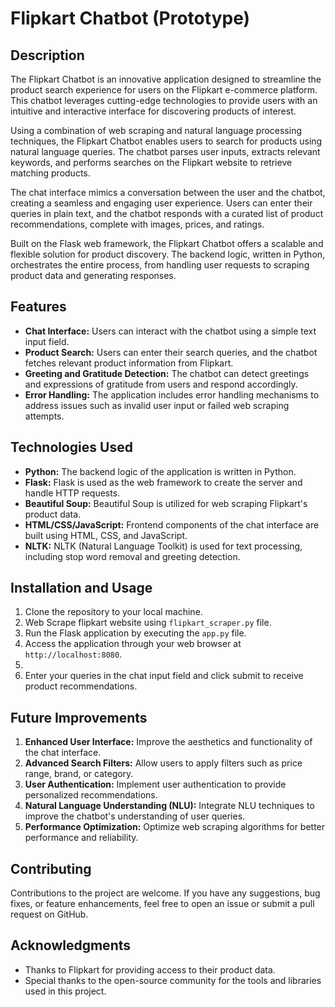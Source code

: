 # Flipkart Chatbot (Prototype)

## Description
The Flipkart Chatbot is an innovative application designed to streamline the product search experience for users on the Flipkart e-commerce platform. This chatbot leverages cutting-edge technologies to provide users with an intuitive and interactive interface for discovering products of interest.

Using a combination of web scraping and natural language processing techniques, the Flipkart Chatbot enables users to search for products using natural language queries. The chatbot parses user inputs, extracts relevant keywords, and performs searches on the Flipkart website to retrieve matching products.

The chat interface mimics a conversation between the user and the chatbot, creating a seamless and engaging user experience. Users can enter their queries in plain text, and the chatbot responds with a curated list of product recommendations, complete with images, prices, and ratings.

Built on the Flask web framework, the Flipkart Chatbot offers a scalable and flexible solution for product discovery. The backend logic, written in Python, orchestrates the entire process, from handling user requests to scraping product data and generating responses.


## Features
- **Chat Interface:** Users can interact with the chatbot using a simple text input field.
- **Product Search:** Users can enter their search queries, and the chatbot fetches relevant product information from Flipkart.
- **Greeting and Gratitude Detection:** The chatbot can detect greetings and expressions of gratitude from users and respond accordingly.
- **Error Handling:** The application includes error handling mechanisms to address issues such as invalid user input or failed web scraping attempts.

## Technologies Used
- **Python:** The backend logic of the application is written in Python.
- **Flask:** Flask is used as the web framework to create the server and handle HTTP requests.
- **Beautiful Soup:** Beautiful Soup is utilized for web scraping Flipkart's product data.
- **HTML/CSS/JavaScript:** Frontend components of the chat interface are built using HTML, CSS, and JavaScript.
- **NLTK:** NLTK (Natural Language Toolkit) is used for text processing, including stop word removal and greeting detection.

## Installation and Usage
1. Clone the repository to your local machine.
2. Web Scrape flipkart website using `flipkart_scraper.py` file.
3. Run the Flask application by executing the `app.py` file.
4. Access the application through your web browser at `http://localhost:8080`.
5. 
6. Enter your queries in the chat input field and click submit to receive product recommendations.

## Future Improvements
1. **Enhanced User Interface:** Improve the aesthetics and functionality of the chat interface.
2. **Advanced Search Filters:** Allow users to apply filters such as price range, brand, or category.
3. **User Authentication:** Implement user authentication to provide personalized recommendations.
4. **Natural Language Understanding (NLU):** Integrate NLU techniques to improve the chatbot's understanding of user queries.
5. **Performance Optimization:** Optimize web scraping algorithms for better performance and reliability.

## Contributing
Contributions to the project are welcome. If you have any suggestions, bug fixes, or feature enhancements, feel free to open an issue or submit a pull request on GitHub.

## Acknowledgments
- Thanks to Flipkart for providing access to their product data.
- Special thanks to the open-source community for the tools and libraries used in this project.
